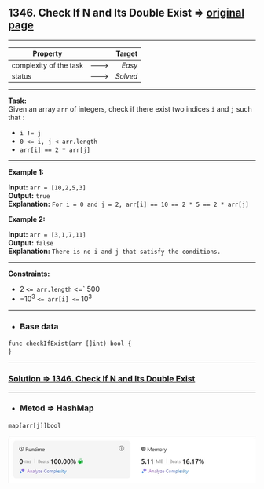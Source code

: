 ## 1346. Check If N and Its Double Exist => [original page](https://leetcode.com/problems/check-if-n-and-its-double-exist/description/ "https://leetcode.com/problems/check-if-n-and-its-double-exist/description/")

---
| Property               |      |   Target |              
|------------------------|:----:|---------:|
| complexity of the task | ---> |   _Easy_ |
| status                 | ---> | _Solved_ |

---
**Task:**  
Given an array `arr` of integers, check if there exist two indices `i` and `j` such that :

   * `i != j`
   * `0 <= i, j < arr.length`
   * `arr[i] == 2 * arr[j]`

---
**Example 1:**  

**Input:** `arr = [10,2,5,3]`  
**Output:** `true`  
**Explanation:** `For i = 0 and j = 2, arr[i] == 10 == 2 * 5 == 2 * arr[j]`  

**Example 2:**

**Input:** `arr = [3,1,7,11]`  
**Output:** `false`  
**Explanation:** `There is no i and j that satisfy the conditions.`  

---
**Constraints:**

   * $2$ `<= arr.length` <=` $500$
   * $-10^3$ `<= arr[i] <=` $10^3$

---
* ### Base data

```Golang
func checkIfExist(arr []int) bool {	
}
```

---
### [Solution => 1346. Check If N and Its Double Exist](https://github.com/Ekvo/Leetcode-problems/blob/main/Leetcode-Problems-List/1346-Check-If-N-and-Its-Double-Exist/leetcodeonethreefoursix.go "https://github.com/Ekvo/Leetcode-problems/blob/main/Leetcode-Problems-List/1346-Check-If-N-and-Its-Double-Exist/leetcodeonethreefoursix.go")

---
* ### Metod => HashMap
```Golang
map[arr[j]]bool
```

![submit](https://github.com/Ekvo/Leetcode-problems/blob/main/Leetcode-Problems-Submit-Screenshots/1346_Check_If_N_and_Its_Double_Exist.jpg)
 
